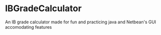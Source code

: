 # IBGradeCalculator

An IB grade calculator made for fun and practicing java and Netbean's GUI accomodating features

